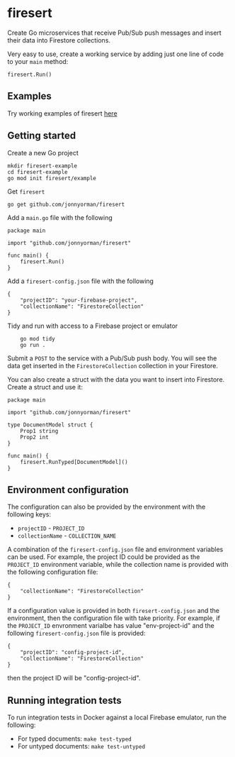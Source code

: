 # firesert

Create Go microservices that receive Pub/Sub push messages and insert their data into Firestore collections.

Very easy to use, create a working service by adding just one line of code to your `main` method:
```
firesert.Run()
```

## Examples

Try working examples of firesert [here](https://github.com/JonnyOrman/firesert-examples)

## Getting started

Create a new Go project
```
mkdir firesert-example
cd firesert-example
go mod init firesert/example
```

Get `firesert`
```
go get github.com/jonnyorman/firesert
```

Add a `main.go` file with the following
```
package main

import "github.com/jonnyorman/firesert"

func main() {
	firesert.Run()
}
```

Add a `firesert-config.json` file with the following
```
{
    "projectID": "your-firebase-project",
    "collectionName": "FirestoreCollection"
}
```

Tidy and run with access to a Firebase project or emulator
```
    go mod tidy
    go run .
```

Submit a `POST` to the service with a Pub/Sub push body. You will see the data get inserted in the `FirestoreCollection` collection in your Firestore.

You can also create a struct with the data you want to insert into Firestore. Create a struct and use it:
```
package main

import "github.com/jonnyorman/firesert"

type DocumentModel struct {
	Prop1 string
	Prop2 int
}

func main() {
	firesert.RunTyped[DocumentModel]()
}
```

## Environment configuration

The configuration can also be provided by the environment with the following keys:
- `projectID` - `PROJECT_ID`
- `collectionName` - `COLLECTION_NAME`

A combination of the `firesert-config.json` file and environment variables can be used. For example, the project ID could be provided as the `PROJECT_ID` environment variable, while the collection name is provided with the following configuration file:
```
{
    "collectionName": "FirestoreCollection"
}
```

If a configuration value is provided in both `firesert-config.json` and the environment, then the configuration file with take priority. For example, if the `PROJECT_ID` envronment varialbe has value "env-project-id" and the following `firesert-config.json` file is provided:
```
{
    "projectID": "config-project-id",
    "collectionName": "FirestoreCollection"
}
```
then the project ID will be "config-project-id".

## Running integration tests

To run integration tests in Docker against a local Firebase emulator, run the following:
- For typed documents: `make test-typed`
- For untyped documents: `make test-untyped`